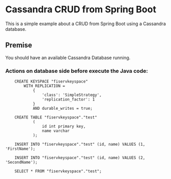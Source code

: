 # Cassandra CRUD from Spring Boot

This is a simple example about a CRUD from Spring Boot using a Cassandra database.
  

## Premise

You should have an available Cassandra Database running.

  
### Actions on database side before execute the Java code:

        CREATE KEYSPACE "fiservkeyspace"  
            WITH REPLICATION =  
                {  
                    'class': 'SimpleStrategy',  
                    'replication_factor': 1
                }  
                AND durable_writes = true;
    
        CREATE TABLE "fiservkeyspace"."test"
                (
                    id int primary key,
                    name varchar
                );
    
        INSERT INTO "fiservkeyspace"."test" (id, name) VALUES (1, 'FirstName');
        
        INSERT INTO "fiservkeyspace"."test" (id, name) VALUES (2, 'SecondName');
        
        SELECT * FROM "fiservkeyspace"."test";


